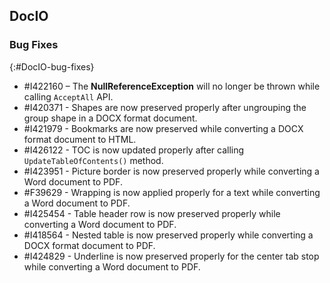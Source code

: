 ## DocIO

### Bug Fixes
{:#DocIO-bug-fixes}

* \#I422160 – The **NullReferenceException** will no longer be thrown while calling `AcceptAll` API.
* \#I420371 - Shapes are now preserved properly after ungrouping the group shape in a DOCX format document.
* \#I421979 - Bookmarks are now preserved while converting a DOCX format document to HTML.
* \#I426122 - TOC is now updated properly after calling `UpdateTableOfContents()` method.
* \#I423951 - Picture border is now preserved properly while converting a Word document to PDF.
* \#F39629 - Wrapping is now applied properly for a text while converting a Word document to PDF.
* \#I425454 - Table header row is now preserved properly while converting a Word document to PDF.
* \#I418564 - Nested table is now preserved properly while converting a DOCX format document to PDF.
* \#I424829 - Underline is now preserved properly for the center tab stop while converting a Word document to PDF.
